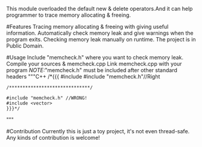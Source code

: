 This module overloaded the default new & delete operators.And it can help programmer to trace memory allocating & freeing.

#Features
Tracing memory allocating & freeing with giving useful information.
Automatically check memory leak and give warnings when the program exits.
Checking memory leak manually on runtime.
The project is in Public Domain.

#Usage
Include "memcheck.h" where you want to check memory leak.
Compile your sources & memcheck.cpp
Link memcheck.cpp with your program
_NOTE:_"memcheck.h" must be included after other standard headers
"""C++
    /*{{{
    #include <vector>
    #include "memcheck.h"//Right

    /******************************/

    #include "memcheck.h" //WRONG!
    #include <vector>
    }}}*/
"""

#Contribution
Currently this is just a toy project, it's not even thread-safe.
Any kinds of contribution is welcome!

